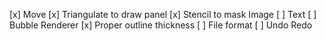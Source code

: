 [x] Move
[x] Triangulate to draw panel
[x] Stencil to mask Image
[ ] Text
[ ] Bubble Renderer
[x] Proper outline thickness
[ ] File format
[ ] Undo Redo